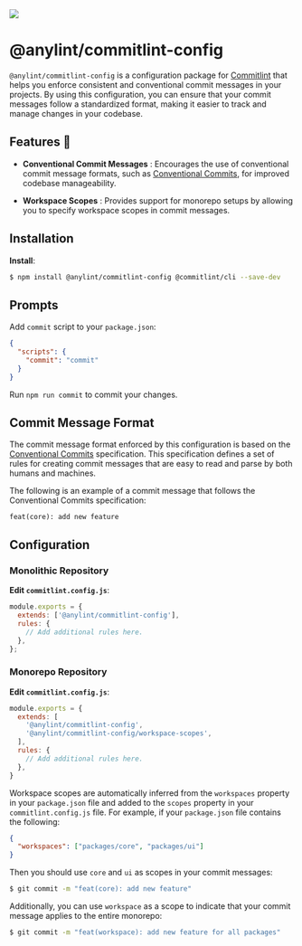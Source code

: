 <img src="https://res.cloudinary.com/da0ggymug/image/upload/v1695653317/logo_full.25.svg">

# @anylint/commitlint-config

`@anylint/commitlint-config` is a configuration package for [Commitlint](https://commitlint.js.org/) that helps you enforce consistent and conventional commit messages in your projects. By using this configuration, you can ensure that your commit messages follow a standardized format, making it easier to track and manage changes in your codebase.

## Features 🚀

- **Conventional Commit Messages** : Encourages the use of conventional commit message formats, such as [Conventional Commits](https://www.conventionalcommits.org/), for improved codebase manageability.

- **Workspace Scopes** : Provides support for monorepo setups by allowing you to specify workspace scopes in commit messages.

## Installation

**Install**:

```bash
$ npm install @anylint/commitlint-config @commitlint/cli --save-dev
```

## Prompts

Add `commit` script to your `package.json`:

```json
{
  "scripts": {
    "commit": "commit"
  }
}
```

Run `npm run commit` to commit your changes.

## Commit Message Format

The commit message format enforced by this configuration is based on the [Conventional Commits](https://www.conventionalcommits.org/) specification. This specification defines a set of rules for creating commit messages that are easy to read and parse by both humans and machines.

The following is an example of a commit message that follows the Conventional Commits specification:

```
feat(core): add new feature
```

## Configuration

### Monolithic Repository

**Edit `commitlint.config.js`**:

```javascript
module.exports = {
  extends: ['@anylint/commitlint-config'],
  rules: {
    // Add additional rules here.
  },
};
```

### Monorepo Repository

**Edit `commitlint.config.js`**:

```javascript
module.exports = {
  extends: [
    '@anylint/commitlint-config',
    '@anylint/commitlint-config/workspace-scopes',
  ],
  rules: {
    // Add additional rules here.
  },
}
```

Workspace scopes are automatically inferred from the `workspaces` property in your `package.json` file and added to the `scopes` property in your `commitlint.config.js` file. For example, if your `package.json` file contains the following:

```json
{
  "workspaces": ["packages/core", "packages/ui"]
}
```

Then you should use `core` and `ui` as scopes in your commit messages:

```bash
$ git commit -m "feat(core): add new feature"
```

Additionally, you can use `workspace` as a scope to indicate that your commit message applies to the entire monorepo:

```bash
$ git commit -m "feat(workspace): add new feature for all packages"
```

